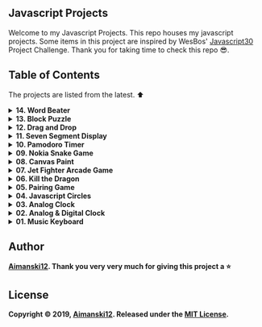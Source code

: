 ## Javascript Projects

Welcome to my Javascript Projects. This repo houses my javascript projects. Some items in this project are inspired by WesBos' [Javascript30](https://javascript30.com/) Project Challenge. Thank you for taking time to check this repo :sunglasses:.

## Table of Contents

The projects are listed from the latest. :arrow_up:

<details>
  <summary><strong>14. Word Beater<strong></summary>
  
  ### OverView :sunglasses:

> This is a speed typing app. It is inspired by [Traversy Media](https://www.youtube.com/watch?v=Yw-SYSG-028) video tutorial on youtube. In this app, I added a lot of complexities like flicker score, slider bar, flicker counter, save highest score on local storage and many more. I wrote this application using OOP or Object Oriented Programming.


[View it live from your browser.](http://bit.ly/aiman-js14-speedtyping) Deployed with Firebase through ReactJS<br>
[Watch Short Video Clip](https://www.youtube.com/watch?v=lOAoW-kG9Hw) <br>
[View project source code](https://github.com/Aimanski12/Javascript_Projects/tree/proj14).

<div float="left">
  <a href="https://www.youtube.com/watch?v=lOAoW-kG9Hw">
    <img src="https://github.com/Aimanski12/proj-resource/blob/master/libs/proj-js14-speedtyping.gif" alt="screen shot">
  </a>
</div>

</details>


<details>
  <summary><strong>13. Block Puzzle<strong></summary>
  
  ### OverView :sunglasses:

> Block Puzzles are one of my favorite toys that I always played with when I was a little boy. I was inspired to build this using Javascript. I was so happy after I build it. I learned so many things from this.

[View it live from your browser.](http://bit.ly/aiman-js13-blockpuzzles) Deployed with Firebase through ReactJS<br>
[Watch Short Video Clip](https://www.youtube.com/watch?v=d17qja2vBXA) <br>
[View project source code](https://github.com/Aimanski12/Javascript_Projects/tree/proj13).

<div float="left">
  <a href="https://www.youtube.com/watch?v=d17qja2vBXA">
    <img src="https://github.com/Aimanski12/proj-resource/blob/master/libs/proj-js13-blockpuzzle.gif" alt="screen shot">
  </a>
</div>


</details>


<details>
  <summary><strong>12. Drag and Drop<strong></summary>
  
  ### OverView :sunglasses:

> Making draggable element in JS are one of the most interesting features that I always love to put my hands on. So I tried to build one TodoList to enhance my skills. I learned so many Javascript functions ans HTML elements when I build this app. 

[View it live from your browser.](http://bit.ly/aiman-js12-dragndrop) Deployed with Firebase through ReactJS<br>
[Watch Short Video Clip](https://www.youtube.com/watch?v=KOctk_GGe4c&feature=youtu.be) <br>
[View project source code](https://github.com/Aimanski12/Javascript_Projects/tree/proj12).

<div float="left">
  <a href="https://youtu.be/KOctk_GGe4c">
    <img src="https://github.com/Aimanski12/proj-resource/blob/master/libs/proj-js12-dragNdrop.gif" alt="screen shot">
  </a>
</div>

</details>


<details>
  <summary><strong>11. Seven Segment Display<strong></summary>
  
  ### OverView :sunglasses:

> Seven Segment Display or SSD is a common display design for electronic devices. I build one like this to understand its core concepts and visualization structure and why it is called seven segment. I enjoyed and learned a lot in building this project. 

[View it live from your browser.](http://bit.ly/aiman-js11-sevensegment) Deployed with Firebase through ReactJS<br>
[Watch Short Video Clip](https://youtu.be/TyO07BxubSg) <br>
[View project source code](https://github.com/Aimanski12/Javascript_Projects/tree/proj11).

<div float="left">
  <a href="https://youtu.be/TyO07BxubSg">
    <img src="https://github.com/Aimanski12/proj-resource/blob/master/libs/proj-js11-sevensegment.gif" alt="screen shot">
  </a>
</div>

</details>


<details>
  <summary><strong>10. Pamodoro Timer<strong></summary>
  
  ### OverView :sunglasses:

  > Pamodoro timer is one of the examples to exercise your javascript skills. So, for this challenge I build one that contains audio effects, start pause and stop button, functionality and audio controls.

  [View it live from your browser.](http://bit.ly/aiman-js10-pamodoro) Deployed with Firebase through ReactJS<br>
  [Watch Short Video Clip](https://youtu.be/iDkn6D-JbJo) <br>
  [View project source code](https://github.com/Aimanski12/Javascript_Projects/tree/proj10).

  <div float="left">
    <a href="https://youtu.be/iDkn6D-JbJo">
      <img src="https://github.com/Aimanski12/proj-resource/blob/master/libs/proj-js10-pamodoro.gif" alt="screen shot">
    </a>
  </div>
</details>

<details>
  <summary><strong>09. Nokia Snake Game<strong></summary>
  
  ### OverView :sunglasses:

  I build this snake game app that is inspired by the famous Nokia cellphone game. 

  [View it live from your browser.](http://bit.ly/aiman-js09-snakegame) Deployed with Firebase through ReactJS<br>
  [Watch Short Video Clip](https://youtu.be/CuBiikmc_vI) <br>
  [View project source code](https://github.com/Aimanski12/Javascript_Projects/tree/proj09).

  <div float="left">
    <a href="https://youtu.be/CuBiikmc_vI">
      <img src="https://github.com/Aimanski12/proj-resource/blob/master/libs/proj-09-snake.gif" alt="screen shot">
    </a>
  </div>
</details>


<details>
  <summary><strong>08. Canvas Paint<strong></summary>
  
  ### OverView :sunglasses:

  HTML Canvas is one of the most fascinating things that like to play with. So I created this canvas project that allows the user to create images using mouse as their brush. I enjoyed creating this project and I learned a lot from it. 

  [View it live from your browser](http://bit.ly/aiman-js08-canvas) Deployed with Firebase through ReactJS<br>
  [Watch Short Video Clip](https://youtu.be/JBiNqM2tNtU) <br>
  [View project source code](https://github.com/Aimanski12/Javascript_Projects/tree/proj08).

  <div float="left">
    <a href="https://youtu.be/JBiNqM2tNtU">
      <img src="https://github.com/Aimanski12/proj-resource/blob/master/libs/proj-08-canvas.gif" alt="screen shot">
    </a>
  </div>
</details>



<details>
  <summary><strong>07. Jet Fighter Arcade Game<strong></summary>
  
  ### OverView :sunglasses:

  This is an app that is inspired by Jet Fighter arcade game. I created this app for this project because I was inspired by the animations and audio effects.

  [View it live from your browser](http://bit.ly/aiman-js07-jetfighter) Deployed with Firebase through ReactJS<br>
  [Watch Short Video Clip](https://youtu.be/8WTpfiNCJC4) on Youtube.<br>
  [View project source code](https://github.com/Aimanski12/Javascript_Projects/tree/proj07).

  <div float="left">
    <a href="https://youtu.be/8WTpfiNCJC4">
      <img src="https://user-images.githubusercontent.com/32781697/60228296-d8e56600-9857-11e9-9a91-6646c667c6d0.gif" alt="screen shot">
    </a>
  </div>
  
</details>


<details>
  <summary><strong>06. Kill the Dragon</strong></summary>
  
  ### OverView :sunglasses:

  This is a game app that has the same principles of Whack-A-Mole. In this app, I have added more characters and replace the Mole character to a dragon. I have also added audio effects and some css animations.

  [View it live from your browser](http://bit.ly/aiman-js06-killthedragon). Deployed with Firebase through ReactJS<br>
  [Watch Short Video Clip](https://youtu.be/GmZhFm44Nsk) on YouTube<br>
  [View project source code](https://github.com/Aimanski12/Javascript_Projects/tree/proj06).

  <div float="left">
    <a href="https://youtu.be/GmZhFm44Nsk">
      <img src="https://user-images.githubusercontent.com/32781697/59968240-12d30700-94fc-11e9-924b-9ca82f89fc2f.gif" alt="screen shot">
    </a>
  </div>
</details>


<details>
  <summary><strong>05. Pairing Game</strong></summary>
  
  ### Overview :sunglasses:

  Pairing Game is one the most common programming exercises and so I decided to create one. In this app, I have integrated some audio effects to make this app a little interesting. I had so much fun building this application and I learned a lot from it.

  [View it live from your browser](http://bit.ly/aiman-js05-pairinggame). Deployed with Firebase through ReactJS<br>
  [Watch Short Video Clip](https://www.youtube.com/watch?v=xg9Lok5UCZA) on YouTube<br>
  [View project source code](https://github.com/Aimanski12/Javascript_Projects/tree/proj05).

  <div float="left">
    <a href="https://www.youtube.com/watch?v=xg9Lok5UCZA">
      <img src="https://user-images.githubusercontent.com/32781697/59236072-2c01bc80-8bba-11e9-82f3-eb2a101ca2ea.gif" alt="screen shot">
    </a>
  </div>
</details>



<details>
  <summary><strong>04. Javascript Circles</strong></summary>

  ### Overview :sunglasses:

  This is an application that generates multiple random circles in the browser. It is using javascript canvass to create 2d circles and increase its size as in a fraction of time. 

  [View it live from your browser](http://bit.ly/aiman-js04-circles) <br>
  [Watch Short Video Clip](https://www.youtube.com/watch?v=03MPwtkB0fY) on Youtube <br>
  [View project source code](https://github.com/Aimanski12/Javascript_Projects/tree/proj04)

  <div float="left">
    <a href="https://www.youtube.com/watch?v=03MPwtkB0fY">
      <img src="https://user-images.githubusercontent.com/32781697/59149326-bccd7200-89d9-11e9-81ea-e8dfa153037b.gif" alt="screen shot">
    </a>
  </div>
</details>


<details>
  <summary><strong>03. Analog Clock</strong></summary>

  ### Overview :sunglasses:

  This Analog Clock is built from [p5.js](https://p5js.org/) a JS client-side library for creating graphic and interactive experiences for the user. <br>
  You can use this app if you need to run some clock on your desktop.

  [View it live from your browser](http://bit.ly/aiman-js03-analogclock) <br>
  [Watch Short Video Clip](https://www.youtube.com/watch?v=KEb3TGOjB5Y&feature=youtu.be) <br>
  [View project source code](https://github.com/Aimanski12/Javascript_Projects/tree/proj03)


  <div float="left">
    <a href="https://www.youtube.com/watch?v=KEb3TGOjB5Y&feature=youtu.be">
      <img src="https://user-images.githubusercontent.com/32781697/58377318-fff00580-7f42-11e9-803f-88fbffc9e4af.gif" alt="screen shot">
    </a>
  </div>
</details>


<details>
  <summary><strong>02. Analog & Digital Clock</strong></summary>

  ### Overview :sunglasses:

  This is an app that outputs digital and analog clock on your browser. The analog clock is using javascript and css animations.

  [View it live from your browser](http://bit.ly/aiman-js02-analogclock) <br>
  [Watch Short Video Clip](https://www.youtube.com/watch?v=vOa3j6Z2vrw). <br>
  [View project source code](https://github.com/Aimanski12/Javascript_Projects/tree/proj02).

  <div float="left">
    <a href="https://www.youtube.com/watch?v=vOa3j6Z2vrw">
      <img src="https://user-images.githubusercontent.com/32781697/57983633-ecf8a500-7a19-11e9-9a20-28704f18e800.gif" alt="screen shot">
    </a>
  </div>
</details>


<details>
  <summary><strong>01. Music Keyboard</strong></summary>

  ### Overview :sunglasses:

  This project is a simple musical keyboard that plays a sound whenever you press a key that corresponds to the sound. This application allows you to create simple music rythms on the fly. 

  [View it live from your browser](http://bit.ly/aiman-js01-keyboard) <br>
  [Watch Short Video Clip](https://www.youtube.com/watch?v=4dpbqbb1AWQ&feature=youtu.be). <br>
  [View project source code](https://github.com/Aimanski12/Javascript_Projects/tree/proj01).

  <div float="left">
    <a href="https://www.youtube.com/watch?v=4dpbqbb1AWQ&feature=youtu.be">
      <img src="https://user-images.githubusercontent.com/32781697/57826349-87ca5880-7768-11e9-8d04-098de21edeb4.jpg" alt="screen shot">
    </a>
  </div>
</details>

## Author

[Aimanski12](http://bit.ly/aiman-profile-github).
Thank you very very much for giving this project a :star:

## License 

Copyright © 2019, [Aimanski12](http://bit.ly/aiman-profile-github).
Released under the [MIT License](LICENSE).

